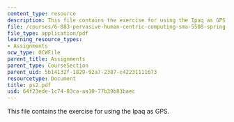 ```yaml
---
content_type: resource
description: This file contains the exercise for using the Ipaq as GPS.
file: /courses/6-883-pervasive-human-centric-computing-sma-5508-spring-2006/64f23ede1c7483caaa1077b39b83baec_ps2.pdf
file_type: application/pdf
learning_resource_types:
- Assignments
ocw_type: OCWFile
parent_title: Assignments
parent_type: CourseSection
parent_uid: 5b14132f-1829-92a7-2387-c42231111673
resourcetype: Document
title: ps2.pdf
uid: 64f23ede-1c74-83ca-aa10-77b39b83baec
---
```

This file contains the exercise for using the Ipaq as GPS.

